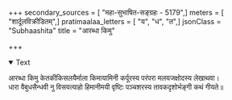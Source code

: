 +++
secondary_sources = [ "महा-सुभाषित-सङ्ग्रहः - 5179",]
meters = [ "शार्दूलविक्रीडितम्",]
pratimaalaa_letters = [ "य", "ध", "त",]
jsonClass = "Subhaashita"
title = "आरब्धा किमु"

+++

<details open><summary>Text</summary>

आरब्धा किमु केतकीकिसलयैर्माला किमायामिनी कर्पूरस्य परंपरा मलयजक्षोदस्य लेखाथवा।  
धारा वैबुधसैन्धवी नु विसयत्याहो हिमानीमयी वृष्टिः पञ्चशरस्य तावकदृशोर्भङ्गी कथं गीयते॥
</details>
